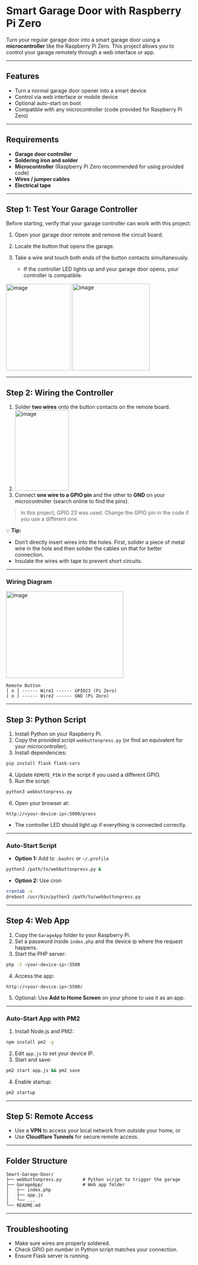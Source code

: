 # Smart Garage Door with Raspberry Pi Zero

Turn your regular garage door into a smart garage door using a **microcontroller** like the Raspberry Pi Zero. This project allows you to control your garage remotely through a web interface or app.

---

## Features

* Turn a normal garage door opener into a smart device
* Control via web interface or mobile device
* Optional auto-start on boot
* Compatible with any microcontroller (code provided for Raspberry Pi Zero)

---

## Requirements

* **Garage door controller**
* **Soldering iron and solder**
* **Microcontroller** (Raspberry Pi Zero recommended for using provided code)
* **Wires / jumper cables**
* **Electrical tape**

---

## Step 1: Test Your Garage Controller

Before starting, verify that your garage controller can work with this project:

1. Open your garage door remote and remove the circuit board.
2. Locate the button that opens the garage.
3. Take a wire and touch both ends of the button contacts simultaneously.

   * If the controller LED lights up and your garage door opens, your controller is compatible.
<img width="176" height="235" alt="image" src="https://github.com/user-attachments/assets/dff150d3-e891-41c0-99dd-b428ebfe9281" />
<img width="209" height="236" alt="image" src="https://github.com/user-attachments/assets/489397ad-55ff-493e-a1fe-9573ac1281f8" />

---

## Step 2: Wiring the Controller

1. Solder **two wires** onto the button contacts on the remote board.
2. <img width="146" height="219" alt="image" src="https://github.com/user-attachments/assets/2e42d81c-f9e7-4623-8e72-d1a685aaba17" />
3. Connect **one wire to a GPIO pin** and the other to **GND** on your microcontroller (search online to find the pins).

> In this project, GPIO 23 was used. Change the GPIO pin in the code if you use a different one.

💡 **Tip:**

* Don’t directly insert wires into the holes. First, solider a piece of metal wire in the hole and then solider the cables on that for better connection.
* Insulate the wires with tape to prevent short circuits.

---

### Wiring Diagram

<img width="318" height="235" alt="image" src="https://github.com/user-attachments/assets/15822ef3-8227-430f-87ee-77f3a68a720f" />

```
Remote Button
[ o ] ------ Wire1 ------ GPIO23 (Pi Zero)
[ o ] ------ Wire2 ------ GND (Pi Zero)
```

---

## Step 3: Python Script

1. Install Python on your Raspberry Pi.
2. Copy the provided script `webbuttonpress.py` (or find an equivalent for your microcontroller).
3. Install dependencies:

```bash
pip install flask flask-cors
```

4. Update `REMOTE_PIN` in the script if you used a different GPIO.
5. Run the script:

```bash
python3 webbuttonpress.py
```

6. Open your browser at:

```
http://<your-device-ip>:5000/press
```

* The controller LED should light up if everything is connected correctly.

---

### Auto-Start Script

* **Option 1:** Add to `.bashrc` or `~/.profile`

```bash
python3 /path/to/webbuttonpress.py &
```

* **Option 2:** Use cron

```bash
crontab -e
@reboot /usr/bin/python3 /path/to/webbuttonpress.py
```

---

## Step 4: Web App

1. Copy the `GarageApp` folder to your Raspberry Pi.
2. Set a password inside `index.php` and the device ip where the request happens.
3. Start the PHP server:

```bash
php -S <your-device-ip>:5500
```

4. Access the app:

```
http://<your-device-ip>:5500/
```

5. Optional: Use **Add to Home Screen** on your phone to use it as an app.

---

### Auto-Start App with PM2

1. Install Node.js and PM2:

```bash
npm install pm2 -g
```

2. Edit `app.js` to set your device IP.
3. Start and save:

```bash
pm2 start app.js && pm2 save
```

4. Enable startup:

```bash
pm2 startup
```

---

## Step 5: Remote Access

* Use a **VPN** to access your local network from outside your home, or
* Use **Cloudflare Tunnels** for secure remote access.

---

## Folder Structure

```
Smart-Garage-Door/
├── webbuttonpress.py        # Python script to trigger the garage
├── GarageApp/               # Web app folder
│   ├── index.php
│   ├── app.js
│   └── ... 
└── README.md
```

---

## Troubleshooting

* Make sure wires are properly soldered.
* Check GPIO pin number in Python script matches your connection.
* Ensure Flask server is running.
